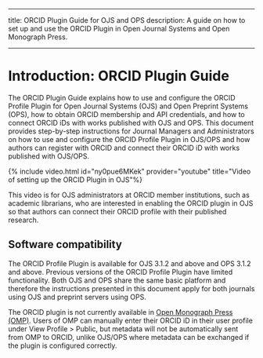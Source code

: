 - - -
title: ORCID Plugin Guide for OJS and OPS description: A guide on how to set up and use the ORCID Plugin in Open Journal Systems and Open Monograph Press.
- - -

# Introduction: ORCID Plugin Guide

The ORCID Plugin Guide explains how to use and configure the ORCID Profile Plugin for Open Journal Systems (OJS) and Open Preprint Systems (OPS), how to obtain ORCID membership and API credentials, and how to connect ORCID iDs with works published with OJS and OPS. This document provides step-by-step instructions for Journal Managers and Administrators on how to use and configure the ORCID Profile Plugin in OJS/OPS and how authors can register with ORCID and connect their ORCID iD with works published with OJS/OPS.

{% include video.html id="ny0pue6MKek" provider="youtube" title="Video of setting up the ORCID Plugin in OJS"%}

This video is for OJS administrators at ORCID member institutions, such as academic librarians, who are interested in enabling the ORCID plugin in OJS so that authors can connect their ORCID profile with their published research.

## Software compatibility

The ORCID Profile Plugin is available for OJS 3.1.2 and above and OPS 3.1.2 and above. Previous versions of the ORCID Profile Plugin have limited functionality. Both OJS and OPS share the same basic platform and therefore the instructions presented in this document apply for both journals using OJS and preprint servers using OPS.

The ORCID plugin is not currently available in [Open Monograph Press (OMP)](https://pkp.sfu.ca/omp/). Users of OMP can manually enter their ORCID iD in their user profile under View Profile > Public, but metadata will not be automatically sent from OMP to ORCID, unlike OJS/OPS where metadata can be exchanged if the plugin is configured correctly.

